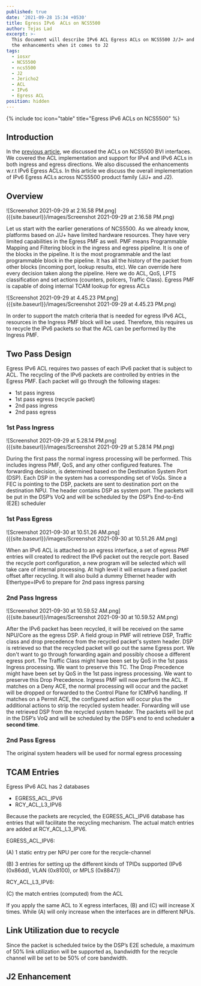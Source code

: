 ```yaml
---
published: true
date: '2021-09-28 15:34 +0530'
title: Egress IPv6  ACLs on NCS5500
author: Tejas Lad
excerpt: >-
  This document will describe IPv6 ACL Egress ACLs on NCS5500 J/J+ and highlight
  the enhancements when it comes to J2
tags:
  - iosxr
  - NCS5500
  - ncs5500
  - J2
  - Jericho2
  - ACL
  - IPv6
  - Egress ACL
position: hidden
---
```

{% include toc icon="table" title="Egress IPv6  ACLs on NCS5500" %} 

## Introduction

In the [previous article](https://xrdocs.io/ncs5500/tutorials/acl-s-on-ncs5500-bvi-interfaces/), we discussed the ACLs on NCS5500 BVI interfaces. We covered the ACL implementation and support for IPv4 and IPv6 ACLs in both ingress and egress directions. We also discussed the enhancements w.r.t IPv6 Egress ACLs. In this article we discuss the overall implementation of IPv6 Egress ACLs across NCS5500 product family (J/J+ and J2).

## Overview

![Screenshot 2021-09-29 at 2.16.58 PM.png]({{site.baseurl}}/images/Screenshot 2021-09-29 at 2.16.58 PM.png)

Let us start with the earlier generations of NCS5500. As we already know, platforms based on J/J+ have limited hardware resources. They have very limited capabilities in the Egress PMF as well. PMF means Programmable Mapping and Filtering block in the ingress and egress pipeline. It is one of the blocks in the pipeline. It is the most programmable and the last programmable block in the pipeline. It has all the history of the packet from other blocks (incoming port, lookup results, etc). We can override here every decision taken along the pipeline. Here we do ACL, QoS, LPTS classification and set actions (counters, policers, Traffic Class).  Egress PMF is capable of doing internal TCAM lookup for egress ACLs

![Screenshot 2021-09-29 at 4.45.23 PM.png]({{site.baseurl}}/images/Screenshot 2021-09-29 at 4.45.23 PM.png)

In order to support the match criteria that is needed for egress IPv6 ACL, resources in the Ingress PMF block will be used. Therefore, this requires us to recycle the IPv6 packets so that the ACL can be performed by the Ingress PMF. 

## Two Pass Design

Egress IPv6 ACL requires two passes of each IPv6 packet that is subject to ACL. The recycling of the IPv6 packets are controlled by entries in the Egress PMF.  Each packet will go through the following stages:

  - 1st pass ingress
  - 1st pass egress (recycle packet)
  - 2nd pass ingress
  - 2nd pass egress

### 1st Pass Ingress

![Screenshot 2021-09-29 at 5.28.14 PM.png]({{site.baseurl}}/images/Screenshot 2021-09-29 at 5.28.14 PM.png)

During the first pass the normal ingress processing will be performed. This includes ingress PMF, QoS, and any other configured features. The forwarding decision, is determined based on the Destination System Port (DSP). Each DSP in the system has a corresponding set of VoQs. Since a FEC is pointing to the DSP, packets are sent to destination port on the destination NPU. The header contains DSP  as system port. The packets will be put in the DSP’s VoQ and will be scheduled by the DSP’s End-to-End (E2E) scheduler

### 1st Pass Egress

![Screenshot 2021-09-30 at 10.51.26 AM.png]({{site.baseurl}}/images/Screenshot 2021-09-30 at 10.51.26 AM.png)


When an IPv6 ACL is attached to an egress interface, a set of egress PMF entries will created to redirect the IPv6 packet out the recycle port. Based the recycle port configuration, a new program will be selected which will take care of internal processing. At high level it will ensure a fixed packet offset after recycling. It will also build a dummy Ethernet header with Ethertype=IPv6 to prepare for 2nd pass ingress parsing

### 2nd Pass Ingress

![Screenshot 2021-09-30 at 10.59.52 AM.png]({{site.baseurl}}/images/Screenshot 2021-09-30 at 10.59.52 AM.png)


After the IPv6 packet has been recycled, it will be received on the same NPU/Core as the egress DSP. A field group in PMF  will retrieve DSP, Traffic class and drop precedence from the recycled packet's system header. DSP is retrieved so that the recycled packet will go out the same Egress port.  We don't want to go through forwarding again and possibly choose a different egress port. The Traffic Class might have been set by QoS in the 1st pass Ingress processing. We want to preserve this TC. The Drop Precedence might have been set by QoS in the 1st pass ingress processing. We want to preserve this Drop Precedence. Ingress PMF will now perform the ACL. 
If matches on a Deny ACE, the normal processing will occur and the packet will be dropped or  forwarded to the Control Plane for ICMPv6 handling. If matches on a Permit ACE, the configured action will occur plus the additional actions to strip the recycled system header. Forwarding will use the retrieved DSP from the recycled system header. The packets will be put in the DSP’s VoQ and will be scheduled by the DSP’s end to end scheduler **a second time**. 


### 2nd Pass Egress

The original system headers will be used for normal egress processing


## TCAM Entries 

Egress IPv6 ACL has 2 databases 
  - EGRESS_ACL_IPV6 
  - RCY_ACL_L3_IPV6 

Because the packets are recycled, the EGRESS_ACL_IPV6 database has entries that will facilitate the recycling mechanism. The actual match entries are added at RCY_ACL_L3_IPV6.

EGRESS_ACL_IPV6:

(A)   1 static entry per NPU per core for the recycle-channel

(B)   3 entries for setting up the different kinds of TPIDs supported (IPv6 (0x86dd), VLAN (0x8100), or MPLS (0x8847))

 

RCY_ACL_L3_IPV6:

(C)   the match entries (computed) from the ACL

If you apply the same ACL to X egress interfaces, (B) and (C) will increase X times. While (A) will only increase when the interfaces are in different NPUs.

## Link Utilization due to recycle

Since the packet is scheduled twice by the DSP’s E2E schedule, a maximum of 50% link utilization will be supported as, bandwidth for the recycle channel will be set to be 50% of core bandwidth.

## J2 Enhancement
